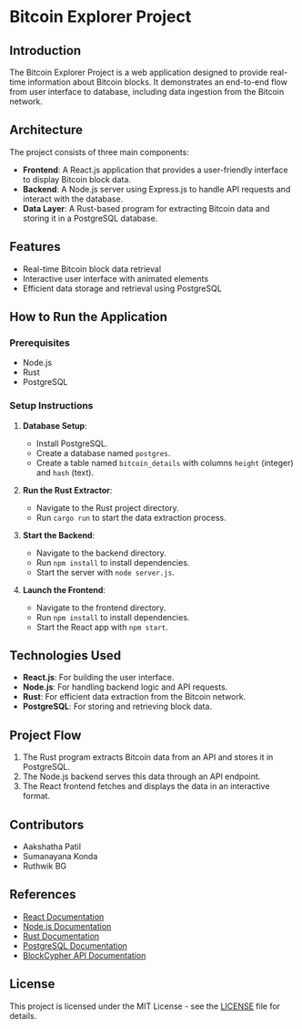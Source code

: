 # Bitcoin Explorer Project

## Introduction

The Bitcoin Explorer Project is a web application designed to provide real-time information about Bitcoin blocks. It demonstrates an end-to-end flow from user interface to database, including data ingestion from the Bitcoin network.

## Architecture

The project consists of three main components:

- **Frontend**: A React.js application that provides a user-friendly interface to display Bitcoin block data.
- **Backend**: A Node.js server using Express.js to handle API requests and interact with the database.
- **Data Layer**: A Rust-based program for extracting Bitcoin data and storing it in a PostgreSQL database.

## Features

- Real-time Bitcoin block data retrieval
- Interactive user interface with animated elements
- Efficient data storage and retrieval using PostgreSQL

## How to Run the Application

### Prerequisites

- Node.js
- Rust
- PostgreSQL

### Setup Instructions

1. **Database Setup**:
   - Install PostgreSQL.
   - Create a database named `postgres`.
   - Create a table named `bitcoin_details` with columns `height` (integer) and `hash` (text).

2. **Run the Rust Extractor**:
   - Navigate to the Rust project directory.
   - Run `cargo run` to start the data extraction process.

3. **Start the Backend**:
   - Navigate to the backend directory.
   - Run `npm install` to install dependencies.
   - Start the server with `node server.js`.

4. **Launch the Frontend**:
   - Navigate to the frontend directory.
   - Run `npm install` to install dependencies.
   - Start the React app with `npm start`.

## Technologies Used

- **React.js**: For building the user interface.
- **Node.js**: For handling backend logic and API requests.
- **Rust**: For efficient data extraction from the Bitcoin network.
- **PostgreSQL**: For storing and retrieving block data.

## Project Flow

1. The Rust program extracts Bitcoin data from an API and stores it in PostgreSQL.
2. The Node.js backend serves this data through an API endpoint.
3. The React frontend fetches and displays the data in an interactive format.

## Contributors

- Aakshatha Patil
- Sumanayana Konda
- Ruthwik BG

## References

- [React Documentation](https://reactjs.org/docs/getting-started.html)
- [Node.js Documentation](https://nodejs.org/en/docs/)
- [Rust Documentation](https://doc.rust-lang.org/book/)
- [PostgreSQL Documentation](https://www.postgresql.org/docs/)
- [BlockCypher API Documentation](https://www.blockcypher.com/dev/bitcoin/)

## License

This project is licensed under the MIT License - see the [LICENSE](LICENSE) file for details.
